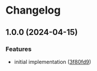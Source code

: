 # Changelog

## 1.0.0 (2024-04-15)

### Features

-   initial implementation ([3f80fd9](https://github.com/limbo-works/Limbo.Nuxt.ShopifyClient/commit/3f80fd92019a43fed48d5c5cab3ad337f8de0f56))
